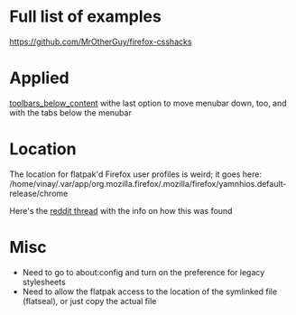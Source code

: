 # Full list of examples
https://github.com/MrOtherGuy/firefox-csshacks

# Applied
[toolbars_below_content](https://github.com/MrOtherGuy/firefox-csshacks/blob/master/chrome/toolbars_below_content.css) withe last option to move menubar down, too, and with the tabs below the menubar

# Location
The location for flatpak'd Firefox user profiles is weird; it goes here:
/home/vinay/.var/app/org.mozilla.firefox/.mozilla/firefox/yamnhios.default-release/chrome

Here's the [reddit thread](https://www.reddit.com/r/firefox/comments/rq40cj/cant_find_profile_folder_for_firefox_flatpak_on/) with the info on how this was found

# Misc
- Need to go to about:config and turn on the preference for legacy stylesheets 
- Need to allow the flatpak access to the location of the symlinked file (flatseal), or just copy the actual file
